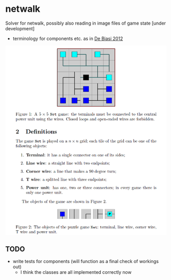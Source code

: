 # netwalk

Solver for netwalk, possibly also reading in image files of game state [under development]

- terminology for components etc. as in [De Biasi 2012][debiasi12]

[debiasi12]: http://www.nearly42.org/vdisk/cstheory/netnpc.pdf "The complexity of the puzzle game Net: rotating wires can drive you crazy"

![Schematic of the NetWalk puzzle and its components, from De Biasi (2012) The complexity of the puzzle game Net: rotating wires can drive you crazy](https://raw.githubusercontent.com/lmmx/shots/master/2018/Feb/de-biasi12_figs1-%2B-2_netwalk-schematic.png)

## TODO

- write tests for components (will function as a final check of workings out)
  - I think the classes are all implemented correctly now
